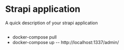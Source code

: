 # Strapi application

A quick description of your strapi application


##
- docker-compose pull
- docker-compose up
-- http://localhost:1337/admin/
